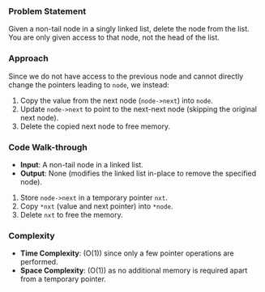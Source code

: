 ### Problem Statement
Given a non-tail node in a singly linked list, delete the node from the list. You are only given access to that node, not the head of the list.

### Approach
Since we do not have access to the previous node and cannot directly change the pointers leading to `node`, we instead:
1. Copy the value from the next node (`node->next`) into `node`.
2. Update `node->next` to point to the next-next node (skipping the original next node).
3. Delete the copied next node to free memory.

### Code Walk-through
- **Input**: A non-tail node in a linked list.
- **Output**: None (modifies the linked list in-place to remove the specified node).

1. Store `node->next` in a temporary pointer `nxt`.
2. Copy `*nxt` (value and next pointer) into `*node`.
3. Delete `nxt` to free the memory.

### Complexity
- **Time Complexity**: \(O(1)\) since only a few pointer operations are performed.
- **Space Complexity**: \(O(1)\) as no additional memory is required apart from a temporary pointer.
